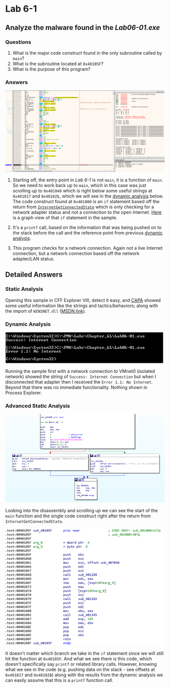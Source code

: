 # Lab 6-1

## Analyze the malware found in the *Lab06-01.exe*

### Questions

1. What is the major code construct found in the only subroutine called by `main`?
2. What is the subroutine located at `0x40105F`?
3. What is the purpose of this program?

### Answers

![6-1: Finding Main](Images/6-1-1.png)

1. Starting off, the entry point in *Lab 6-1* is not `main`, it is a function of `main`. So we need to work back up to `main`, which in this case was just scrolling up to `0x401040` which is right below some useful strings at `0x401017` and `0x40102b`, which we will see in the [dynamic analysis](#dynamic-analysis) below. The code construct found at `0x401000` is an `if` statement based off the return from [`InternetGetConnectedState`](<https://learn.microsoft.com/en-us/windows/win32/api/wininet/nf-wininet-internetgetconnectedstate>) which is only checking for a network adapter status and not a connection to the open Internet. [Here](Images/6-1-3.png) is a graph view of that `if` statement in the sample.

2. It's a `printf` call, based on the information that was being pushed on to the stack before the call and the reference point from previous [dynamic analysis](#dynamic-analysis).

3. This program checks for a network connection. Again not a live Internet connection, but a network connection based off the network adapter/LAN status.

## Detailed Answers

### Static Analysis

Opening this sample in CFF Explorer VIII, detect it easy, and [CAPA](CAPA.txt) showed some useful information like the strings and tactics/behaviors; along with the import of `WININET.dll` ([MSDN link](<https://learn.microsoft.com/en-us/windows/win32/wininet/about-wininet>)).

### Dynamic Analysis

![6-1: Dynamic Analysis](Images/6-1-2.png)

Running the sample first with a network connection to VMnet0 (isolated network) showed the string of `Success: Internet Connection` but when I disconnected that adapter then I received the `Error 1.1: No Internet`. Beyond that there was no immediate functionality. Nothing shown in Process Explorer.

### Advanced Static Analysis

![6-1: Static Analysis](Images/6-1-3.png)

Looking into the disassembly and scrolling up we can see the start of the `main` function and the single code construct right after the return from `InternetGetConnectedState`.

![6-1: Static Analysis](Images/6-1-4.png)

It doesn't matter which branch we take in the `if` statement since we will still hit the function at `0x40105F`. And what we see there is this code, which doesn't specifically say `printf` or related library calls. However, knowing what we see in the code (e.g. pushing data on the stack - see offsets at `0x401017` and `0x40102B`) along with the results from the dynamic analysis we can easily assume that this is a `printf` function call.
